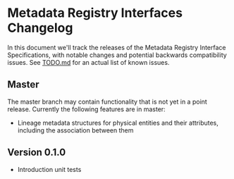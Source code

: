 # Metadata Registry Interfaces Changelog

In this document we'll track the releases of the Metadata Registry Interface Specifications, with notable changes and potential backwards compatibility issues. See [TODO.md](TODO.md) for an actual list of known issues.


## Master

The master branch may contain functionality that is not yet in a point release. Currently the following features are in master:

* Lineage metadata structures for physical entities and their attributes, including the association between them


## Version 0.1.0

* Introduction unit tests
